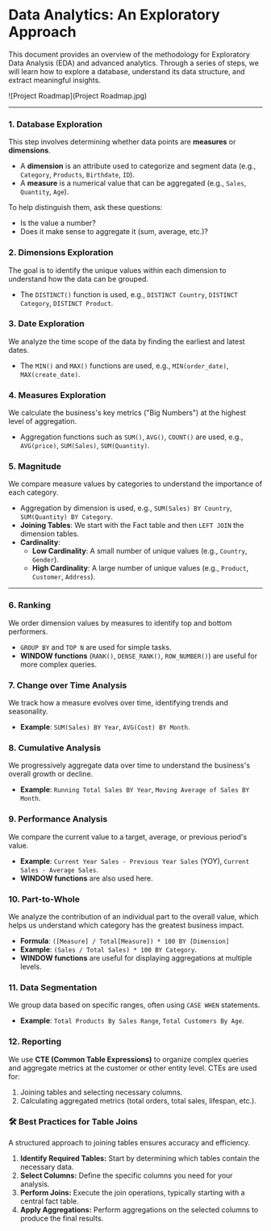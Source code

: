 # Data Analytics: An Exploratory Approach

This document provides an overview of the methodology for Exploratory Data Analysis (EDA) and advanced analytics. Through a series of steps, we will learn how to explore a database, understand its data structure, and extract meaningful insights.

![Project Roadmap](Project Roadmap.jpg)

---

### 1. Database Exploration

This step involves determining whether data points are **measures** or **dimensions**.

* A **dimension** is an attribute used to categorize and segment data (e.g., `Category`, `Products`, `Birthdate`, `ID`).
* A **measure** is a numerical value that can be aggregated (e.g., `Sales`, `Quantity`, `Age`).

To help distinguish them, ask these questions:
- Is the value a number?
- Does it make sense to aggregate it (sum, average, etc.)?

### 2. Dimensions Exploration

The goal is to identify the unique values within each dimension to understand how the data can be grouped.

- The `DISTINCT()` function is used, e.g., `DISTINCT Country`, `DISTINCT Category`, `DISTINCT Product`.

### 3. Date Exploration

We analyze the time scope of the data by finding the earliest and latest dates.

- The `MIN()` and `MAX()` functions are used, e.g., `MIN(order_date)`, `MAX(create_date)`.

### 4. Measures Exploration

We calculate the business's key metrics ("Big Numbers") at the highest level of aggregation.

- Aggregation functions such as `SUM()`, `AVG()`, `COUNT()` are used, e.g., `AVG(price)`, `SUM(Sales)`, `SUM(Quantity)`.

### 5. Magnitude

We compare measure values by categories to understand the importance of each category.

- Aggregation by dimension is used, e.g., `SUM(Sales) BY Country`, `SUM(Quantity) BY Category`.
- **Joining Tables**: We start with the Fact table and then `LEFT JOIN` the dimension tables.
- **Cardinality**:
    - **Low Cardinality**: A small number of unique values (e.g., `Country`, `Gender`).
    - **High Cardinality**: A large number of unique values (e.g., `Product`, `Customer`, `Address`).

---

### 6. Ranking

We order dimension values by measures to identify top and bottom performers.

- `GROUP BY` and `TOP N` are used for simple tasks.
- **WINDOW functions** (`RANK()`, `DENSE_RANK()`, `ROW_NUMBER()`) are useful for more complex queries.

### 7. Change over Time Analysis

We track how a measure evolves over time, identifying trends and seasonality.

- **Example**: `SUM(Sales) BY Year`, `AVG(Cost) BY Month`.

### 8. Cumulative Analysis

We progressively aggregate data over time to understand the business's overall growth or decline.

- **Example**: `Running Total Sales BY Year`, `Moving Average of Sales BY Month`.

### 9. Performance Analysis

We compare the current value to a target, average, or previous period's value.

- **Example**: `Current Year Sales - Previous Year Sales` (YOY), `Current Sales - Average Sales`.
- **WINDOW functions** are also used here.

### 10. Part-to-Whole

We analyze the contribution of an individual part to the overall value, which helps us understand which category has the greatest business impact.

- **Formula**: `([Measure] / Total[Measure]) * 100 BY [Dimension]`
- **Example**: `(Sales / Total Sales) * 100 BY Category`.
- **WINDOW functions** are useful for displaying aggregations at multiple levels.

### 11. Data Segmentation

We group data based on specific ranges, often using `CASE WHEN` statements.

- **Example**: `Total Products By Sales Range`, `Total Customers By Age`.

### 12. Reporting

We use **CTE (Common Table Expressions)** to organize complex queries and aggregate metrics at the customer or other entity level. CTEs are used for:

1.  Joining tables and selecting necessary columns.
2.  Calculating aggregated metrics (total orders, total sales, lifespan, etc.).

### 🛠️ **Best Practices for Table Joins**

A structured approach to joining tables ensures accuracy and efficiency.
1.  **Identify Required Tables:** Start by determining which tables contain the necessary data.
2.  **Select Columns:** Define the specific columns you need for your analysis.
3.  **Perform Joins:** Execute the join operations, typically starting with a central fact table.
4.  **Apply Aggregations:** Perform aggregations on the selected columns to produce the final results.
